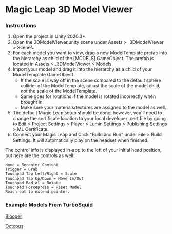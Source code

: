 # Magic Leap 3D Model Viewer


### Instructions

1. Open the project in Unity 2020.3+.
2. Open the 3DModelViewer.unity scene under Assets > _3DModelViewer > Scenes.
3. For each model you want to view, drag a new ModelTemplate prefab into the hierarchy as child of the \[MODELS\] GameObject. The prefab is located in Assets > _3DModelViewer > Models.
4. Import your model and drag it into the hierarchy as a child of your ModelTemplate GameObject. 
    - If the scale is way off in the scene compared to the default sphere collider of the ModelTemplate, adjust the scale of the model child, not the scale of the ModelTemplate. 
    - Same goes for rotations if the model is rotated incorrectly when brought in. 
    - Make sure your materials/textures are assigned to the model as well.
5. The default Magic Leap setup should be done, however, you'll need to change the certificate location to your local developer .cert file by going to Edit > Project Settings > Player > Lumin Settings > Publishing Settings > ML Certificate.
6. Connect your Magic Leap and Click "Build and Run" under File > Build Settings. It will automatically play on the headset when finished.

The control info is displayed in-app to the left of your initial head position, but here are the controls as well:
```
Home = Recenter Content
Trigger = Grab
Touchpad Tap Left/Right = Scale
Touchpad Tap Up/Down = Move In/Out
Touchpad Radial = Rotate
Touchpad Forcepress = Reset Model
Reach out to extend pointer.
```


### Example Models From TurboSquid

[Blooper](https://www.turbosquid.com/3d-models/3d-bloopers-super-1316383)
<br/>

[Octopus](https://www.turbosquid.com/3d-models/free-octopus-3d-model/934712)